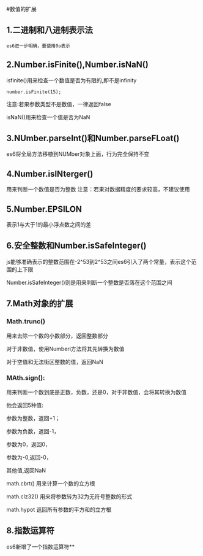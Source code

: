 #数值的扩展
## 1.二进制和八进制表示法
    es6进一步明确，要使用0o表示 
## 2.Number.isFinite(),Number.isNaN()
isfinite()用来检查一个数值是否为有限的,即不是infinity

    number.isFinite(15);
注意:若果参数类型不是数值，一律返回false
    
isNaN()用来检查一个值是否为NaN
## 3.NUmber.parseInt()和Number.parseFLoat()

es6将全局方法移植到NUMber对象上面，行为完全保持不变
## 4.Number.isINterger()
用来判断一个数值是否为整数
注意：若果对数据精度的要求较高，不建议使用
## 5.Number.EPSILON
表示1与大于1的最小浮点数之间的差

## 6.安全整数和Number.isSafeInteger()
js能够准确表示的整数范围在-2^53到2^53之间es6引入了两个常量，表示这个范围的上下限

Number.isSafeInteger()则是用来判断一个整数是否落在这个范围之间

## 7.Math对象的扩展
### Math.trunc()

用来去除一个数的小数部分，返回整数部分

对于非数值，使用Numberi方法将其先转换为数值

对于空值和无法街区整数的值，返回NaN

### MAth.sign():
用来判断一个数到底是正数，负数，还是0，对于非数值，会将其转换为数值

他会返回5种值:

参数为整数，返回+1；

参数为负数，返回-1，

参数为0，返回0，

参数为-0,返回-0，

其他值,返回NaN

math.cbrt()
用来计算一个数的立方根

math.clz32()
用来将参数转为32为无符号整数的形式

math.hypot
返回所有参数的平方和的立方根
## 8.指数运算符
es6新增了一个指数运算符**
